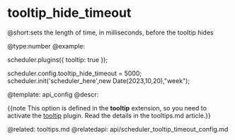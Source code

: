 tooltip_hide_timeout
=============
@short:sets the length of time, in milliseconds, before the tooltip hides
	

@type:number
@example:

scheduler.plugins({
    tooltip: true
});

scheduler.config.tooltip_hide_timeout = 5000;
scheduler.init('scheduler_here',new Date(2023,10,20),"week");

@template:	api_config
@descr:

{{note This option is defined in the **tooltip** extension, so you need to activate the [tooltip](extensions_list.md#tooltip) plugin. Read the details in the tooltips.md article.}}




@related:
   tooltips.md
@relatedapi:
   api/scheduler_tooltip_timeout_config.md